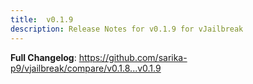 ```yaml
---
title:  v0.1.9
description: Release Notes for v0.1.9 for vJailbreak
---
```


**Full Changelog**: https://github.com/sarika-p9/vjailbreak/compare/v0.1.8...v0.1.9
